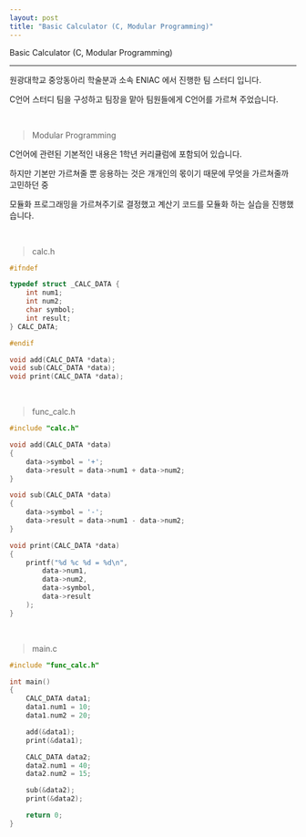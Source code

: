 ```yaml
---
layout: post
title: "Basic Calculator (C, Modular Programming)"
---
```






Basic Calculator (C, Modular Programming)

---

원광대학교 중앙동아리 학술분과 소속 ENIAC 에서 진행한 팀 스터디 입니다.

C언어 스터디 팀을 구성하고 팀장을 맡아 팀원들에게 C언어를 가르쳐 주었습니다. 

<br>

> Modular Programming

C언어에 관련된 기본적인 내용은 1학년 커리큘럼에 포함되어 있습니다.

하지만 기본만 가르쳐줄 뿐 응용하는 것은 개개인의 몫이기 때문에 무엇을 가르쳐줄까 고민하던 중

모듈화 프로그래밍을 가르쳐주기로 결정했고 계산기 코드를 모듈화 하는 실습을 진행했습니다.

<br>

> calc.h

```c
#ifndef 

typedef struct _CALC_DATA { 
	int num1;
	int num2;
	char symbol;
	int result;
} CALC_DATA;

#endif

void add(CALC_DATA *data);
void sub(CALC_DATA *data); 
void print(CALC_DATA *data);
```

<br>

> func_calc.h

```c
#include "calc.h"

void add(CALC_DATA *data)
{
	data->symbol = '+';
	data->result = data->num1 + data->num2;
}

void sub(CALC_DATA *data)
{
	data->symbol = '-';
	data->result = data->num1 - data->num2;
}

void print(CALC_DATA *data)
{
	printf("%d %c %d = %d\n",
		data->num1,
		data->num2,
		data->symbol,
		data->result
	);
}
```

<br>

> main.c

```c
#include "func_calc.h"

int main()
{
	CALC_DATA data1;
	data1.num1 = 10;
	data1.num2 = 20;

	add(&data1);
	print(&data1);

	CALC_DATA data2;
	data2.num1 = 40;
	data2.num2 = 15;

	sub(&data2);
	print(&data2);

	return 0;
}
```

